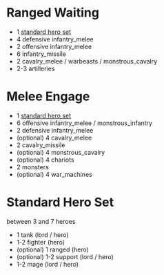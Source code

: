 # Ranged Waiting

- 1 [standard hero set](#Standard-Hero-Set)
- 4 defensive infantry_melee
- 2 offensive infantry_melee
- 6 infantry_missile
- 2 cavalry_melee / warbeasts / monstrous_cavalry
- 2-3 artilleries


# Melee Engage

- 1 [standard hero set](#Standard-Hero-Set)
- 6 offensive infantry_melee / monstrous_infantry
- 2 defensive infantry_melee
- (optional) 4 cavalry_melee
- 2 cavalry_missile
- (optional) 4 monstrous_cavalry
- (optional) 4 chariots
- 2 monsters
- (optional) 4 war_machines


# Standard Hero Set

between 3 and 7 heroes
- 1 tank (lord / hero)
- 1-2 fighter (hero)
- (optional) 1 ranged (hero)
- (optional) 1-2 support (lord / hero)
- 1-2 mage (lord / hero)
